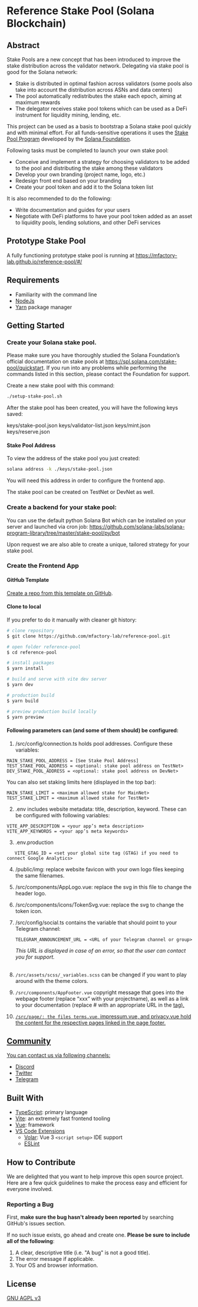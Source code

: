 # Reference Stake Pool (Solana Blockchain)
## Abstract

Stake Pools are a new concept that has been introduced to improve the stake distribution across the validator network.
Delegating via stake pool is good for the Solana network:
* Stake is distributed in optimal fashion across validators (some pools also take into account the distribution across ASNs and data centers)
* The pool automatically redistributes the stake each epoch, aiming at maximum rewards
* The delegator receives stake pool tokens which can be used as a DeFi instrument for liquidity mining, lending, etc.

This project can be used as a basis to bootstrap a Solana stake pool quickly and with minimal effort.
For all funds-sensitive operations it uses the [Stake Pool Program](https://github.com/solana-labs/solana-program-library/tree/master/stake-pool) developed by the [Solana Foundation](https://solana.foundation/).

Following tasks must be completed to launch your own stake pool:
* Conceive and implement a strategy for choosing validators to be added to the pool and distributing the stake among these validators
* Develop your own branding (project name, logo, etc.)
* Redesign front end based on your branding
* Create your pool token and add it to the Solana token list

It is also recommended to do the following:
* Write documentation and guides for your users
* Negotiate with DeFi platforms to have your pool token added as an asset to liquidity pools, lending solutions, and other DeFi services

## Prototype Stake Pool

A fully functioning prototype stake pool is running at https://mfactory-lab.github.io/reference-pool/#/

## Requirements

- Familiarity with the command line
- [NodeJs](https://nodejs.org/en/)
- [Yarn](https://yarnpkg.com/) package manager

## Getting Started


### Create your Solana stake pool.

Please make sure you have thoroughly studied the Solana Foundation’s official documentation on stake pools at https://spl.solana.com/stake-pool/quickstart. If you run into any problems while performing the commands listed in this section, please contact the Foundation for support.

Create a new stake pool with this command:

```bash
./setup-stake-pool.sh
```

After the stake pool has been created, you will have the following keys saved:

keys/stake-pool.json
keys/validator-list.json
keys/mint.json
keys/reserve.json

#### Stake Pool Address

To view the address of the stake pool you just created:

```bash
solana address -k ./keys/stake-pool.json
```

You will need this address in order to configure the frontend app.

The stake pool can be created on TestNet or DevNet as well.

### Create a backend for your stake pool:

You can use the default python Solana Bot which can be installed on your server and launched via cron job:
https://github.com/solana-labs/solana-program-library/tree/master/stake-pool/py/bot

Upon request we are also able to create a unique, tailored strategy for your stake pool.

### Create the Frontend App

#### GitHub Template

[Create a repo from this template on GitHub](https://github.com/mfactory-lab/reference-pool/generate).

#### Clone to local

If you prefer to do it manually with cleaner git history:

```bash
# clone repository
$ git clone https://github.com/mfactory-lab/reference-pool.git

# open folder reference-pool
$ cd reference-pool

# install packages
$ yarn install

# build and serve with vite dev server
$ yarn dev

# production build
$ yarn build

# preview production build locally
$ yarn preview
```

#### Following parameters can (and some of them should) be configured:

1) /src/config/connection.ts holds pool addresses.
    Configure these variables:

```
MAIN_STAKE_POOL_ADDRESS = [See Stake Pool Address] 
TEST_STAKE_POOL_ADDRESS = <optional: stake pool address on TestNet>
DEV_STAKE_POOL_ADDRESS = <optional: stake pool address on DevNet>
```

You can also set staking limits here (displayed in the top bar):

```
MAIN_STAKE_LIMIT = <maximum allowed stake for MainNet>
TEST_STAKE_LIMIT = <maximum allowed stake for TestNet>
```

2) .env includes website metadata: title, description, keyword.
   These can be configured with following variables:

```VITE_APP_TITLE = <your app’s meta title>
VITE_APP_DESCRIPTION = <your app’s meta description>
VITE_APP_KEYWORDS = <your app’s meta keywords>
```

3) .env.production
```
   VITE_GTAG_ID = <set your global site tag (GTAG) if you need to connect Google Analytics>
```
4) /public/img: replace website favicon with your own logo files keeping the same filenames.

5) /src/components/AppLogo.vue: replace the svg in this file to change the header logo.

6) /src/components/icons/TokenSvg.vue: replace the svg to change the token icon.



7) /src/config/social.ts contains the variable that should point to your Telegram channel:
   ```
   TELEGRAM_ANNOUNCEMENT_URL = <URL of your Telegram channel or group>
   ```
   _This URL is displayed in case of an error, so that the user can contact you for support._ <br><br>

8) ```/src/assets/scss/_variables.scss``` can be changed if you want to play around with the theme colors.

9) ```/src/components/AppFooter.vue``` copyright message that goes into the webpage footer (replace “xxx” with your projectname), as well as a link to your documentation (replace # with an appropriate URL in the <a href=”#”> tag).

10) ```/src/page/: the files terms.vue```, impressum.vue, and privacy.vue hold the content for the respective pages linked in the page footer.





## Community

You can contact us via following channels:

- [Discord](https://discord.gg/RpUHMkVCxN)
- [Twitter](https://twitter.com/JPoolSolana)
- [Telegram](https://t.me/+87EmXvpxuRhkYzMy)

## Built With

- [TypeScript](https://www.typescriptlang.org/): primary language
- [Vite](https://vitejs.dev/): an extremely fast frontend tooling
- [Vue](https://vuejs.org/): framework
- [VS Code Extensions](./.vscode/extensions.json)
    - [Volar](https://marketplace.visualstudio.com/items?itemName=johnsoncodehk.volar): Vue 3 `<script setup>` IDE support
    - [ESLint](https://marketplace.visualstudio.com/items?itemName=dbaeumer.vscode-eslint)

## How to Contribute

We are delighted that you want to help improve this open source project.
Here are a few quick guidelines to make the process easy and efficient for everyone involved.

### Reporting a Bug

First, **make sure the bug hasn't already been reported** by searching GitHub's issues section.

If no such issue exists, go ahead and create one. **Please be sure to include all of the following**:

1. A clear, descriptive title (i.e. "A bug" is not a good title).
2. The error message if applicable.
3. Your OS and browser information.

## License

[GNU AGPL v3](./LICENSE)
